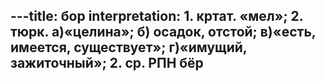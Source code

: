 ---title: бор
interpretation: 1. кртат. «мел»; 2. тюрк. а)«целина»; б) осадок, отстой; в)«есть, имеется, существует»; г)«имущий, зажиточный»; 2. ср. РПН бёр
---
